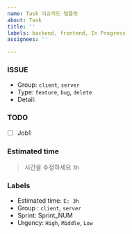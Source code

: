 ```yaml
---
name: Task 이슈카드 템플릿
about: Task
title: ''
labels: backend, frontend, In Progress
assignees: ''

---
```


### ISSUE
- Group: `client`, `server`
- Type: `feature`, `bug`, `delete`
- Detail: 

### TODO
- [ ] Job1

### Estimated time
>시간을 수정하세요 
`3h`

### Labels
- Estimated time: `E: 3h`
- Group : `client`, `server`
- Sprint: Sprint_NUM
- Urgency: `High`, `Middle`, `Low`
